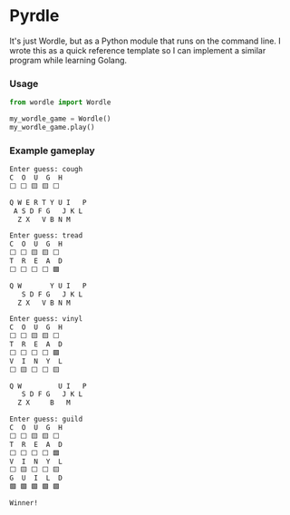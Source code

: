 # Pyrdle

It's just Wordle, but as a Python module that runs on the command line. I wrote this as a quick reference template so I can implement a similar program while learning Golang. 

### Usage
```python
from wordle import Wordle

my_wordle_game = Wordle()
my_wordle_game.play()
```

### Example gameplay
```sh
Enter guess: cough
C  O  U  G  H
⬜ ⬜ 🟨 🟨 ⬜

Q W E R T Y U I   P
 A S D F G   J K L
  Z X   V B N M

Enter guess: tread
C  O  U  G  H
⬜ ⬜ 🟨 🟨 ⬜
T  R  E  A  D
⬜ ⬜ ⬜ ⬜ 🟩

Q W       Y U I   P
   S D F G   J K L
  Z X   V B N M

Enter guess: vinyl
C  O  U  G  H
⬜ ⬜ 🟨 🟨 ⬜
T  R  E  A  D
⬜ ⬜ ⬜ ⬜ 🟩
V  I  N  Y  L
⬜ 🟨 ⬜ ⬜ 🟨

Q W         U I   P
   S D F G   J K L
  Z X     B   M

Enter guess: guild
C  O  U  G  H
⬜ ⬜ 🟨 🟨 ⬜
T  R  E  A  D
⬜ ⬜ ⬜ ⬜ 🟩
V  I  N  Y  L
⬜ 🟨 ⬜ ⬜ 🟨
G  U  I  L  D
🟩 🟩 🟩 🟩 🟩

Winner!
```

